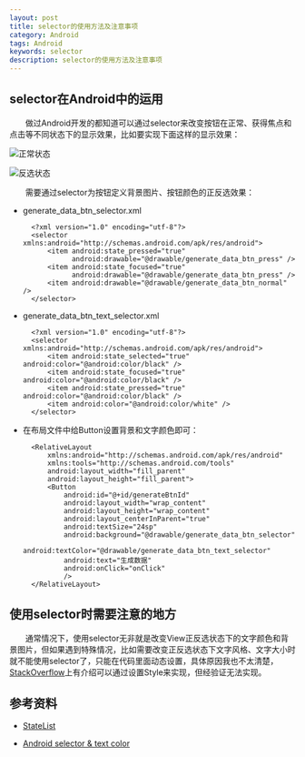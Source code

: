 ```yaml
---
layout: post
title: selector的使用方法及注意事项
category: Android
tags: Android
keywords: selector
description: selector的使用方法及注意事项
---
```


## selector在Android中的运用

&emsp;&emsp;做过Android开发的都知道可以通过selector来改变按钮在正常、获得焦点和点击等不同状态下的显示效果，比如要实现下面这样的显示效果：

![正常状态](http://ww2.sinaimg.cn/large/6d17e381gw1eqh4uronv9j209603vweb.jpg)

![反选状态](http://ww1.sinaimg.cn/large/6d17e381gw1eqh4uy2jvwj206f038gle.jpg)

&emsp;&emsp;需要通过selector为按钮定义背景图片、按钮颜色的正反选效果：
	
- generate_data_btn_selector.xml

		<?xml version="1.0" encoding="utf-8"?>
		<selector xmlns:android="http://schemas.android.com/apk/res/android">
		    <item android:state_pressed="true"
		          android:drawable="@drawable/generate_data_btn_press" />
		    <item android:state_focused="true"
		          android:drawable="@drawable/generate_data_btn_press" />
		    <item android:drawable="@drawable/generate_data_btn_normal" />
		</selector>

- generate_data_btn_text_selector.xml

		<?xml version="1.0" encoding="utf-8"?>
		<selector xmlns:android="http://schemas.android.com/apk/res/android">
		    <item android:state_selected="true" android:color="@android:color/black" />
		    <item android:state_focused="true" android:color="@android:color/black" />
		    <item android:state_pressed="true" android:color="@android:color/black" />
		    <item android:color="@android:color/white" />
		</selector>

- 在布局文件中给Button设置背景和文字颜色即可：

		<RelativeLayout
		    xmlns:android="http://schemas.android.com/apk/res/android"
		    xmlns:tools="http://schemas.android.com/tools"
		    android:layout_width="fill_parent"
		    android:layout_height="fill_parent">
		    <Button
		        android:id="@+id/generateBtnId"
		        android:layout_width="wrap_content"
		        android:layout_height="wrap_content"
		        android:layout_centerInParent="true"
		        android:textSize="24sp"
		        android:background="@drawable/generate_data_btn_selector"
		        android:textColor="@drawable/generate_data_btn_text_selector"
		        android:text="生成数据"
		        android:onClick="onClick"
		        />
		</RelativeLayout>

## 使用selector时需要注意的地方

&emsp;&emsp;通常情况下，使用selector无非就是改变View正反选状态下的文字颜色和背景图片，但如果遇到特殊情况，比如需要改变正反选状态下文字风格、文字大小时就不能使用selector了，只能在代码里面动态设置，具体原因我也不太清楚，[StackOverflow](http://stackoverflow.com/questions/2682051/android-how-to-make-button-text-bold-when-pressed-or-focussed)上有介绍可以通过设置Style来实现，但经验证无法实现。

## 参考资料

- [StateList](http://developer.android.com/guide/topics/resources/drawable-resource.html#StateList)

- [Android selector & text color](http://stackoverflow.com/questions/1219312/android-selector-text-color)

